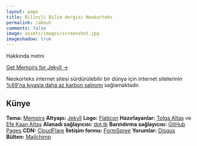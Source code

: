 ```yaml
---
layout: page
title: Bilinçli Bilim dergisi Neokorteks 
permalink: /about
comments: false
image: assets/images/screenshot.jpg
imageshadow: true
---
```


Hakkında metni

<a target="_blank" href="https://bootstrapstarter.com/bootstrap-templates/jekyll-theme-memoirs/" class="btn btn-dark"> Get Memoirs for Jekyll &rarr;</a>

Neokorteks internet sitesi sürdürülebilir bir dünya için internet sitelerinin [%69'na kıyasla daha az karbon salınımı](https://www.websitecarbon.com/website/neokorteks-tk/) sağlamaktadır.

## Künye
**Tema:** [Memoirs](https://www.wowthemes.net/memoirs-free-jekyll-theme/)
**Altyapı:** [Jekyll](http://jekyllrb.com/)
**Logo:** [Flaticon](https://www.flaticon.com/free-icon/n-logo_12583)
**Hazırlayanlar:** [Tolga Altaş](https://tolgaaltas.com) ve [Efe Kaan Altaş](https://vero.co/efekaanaltas)
**Alanadı sağlayıcısı:** [dot.tk](https://www.dot.tk/)
**Barındırma sağlayıcısı:** [GitHub Pages](https://pages.github.com/)
**CDN:** [CloudFlare](https://cloudflare.com)
**İletişim formu:** [FormSpree](https://formspree.io/)
**Yorumlar:** [Disqus](http://disqus.com/)
**Bülten:** [Mailchimp](https://mailchimp.com/)
